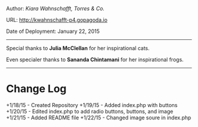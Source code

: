 Author: _Kiara Wahnschafft, Torres & Co._

URL: http://kwahnschafft-p4.gopagoda.io

Date of Deployment: January 22, 2015

___

Special thanks to **Julia McClellan** for her inspirational cats.

Even specialer thanks to **Sananda Chintamani** for her inspirational frogs.

___

# Change Log

+1/18/15 - Created Repository
+1/19/15 - Added index.php with buttons
+1/20/15 - Edited index.php to add radio buttons, buttons, and image
+1/21/15 - Added README file
+1/22/15 - Changed image soure in index.php